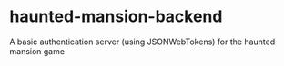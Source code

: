 # haunted-mansion-backend

A basic authentication server (using JSONWebTokens) for the haunted mansion game
